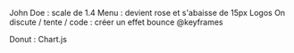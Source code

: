 John Doe : scale de 1.4
Menu : devient rose et s'abaisse de 15px
Logos On discute / tente / code : créer un effet bounce @keyframes

Donut : Chart.js



